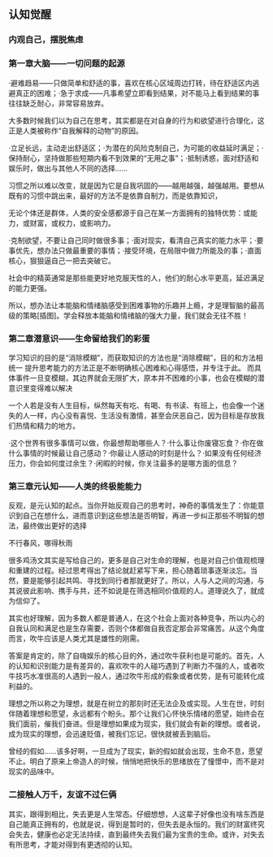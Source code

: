 <!--
 * @Author: zhangyu
 * @Email: zhangdulin@outlook.com
 * @Date: 2021-07-02 15:56:46
 * @LastEditors: zhangyu
 * @LastEditTime: 2021-12-09 14:03:38
 * @Description:
-->

## 认知觉醒

### 内观自己，摆脱焦虑

### 第一章大脑——一切问题的起源
·避难趋易——只做简单和舒适的事，喜欢在核心区域周边打转，待在舒适区内逃避真正的困难；·急于求成——凡事希望立即看到结果，对不能马上看到结果的事往往缺乏耐心，非常容易放弃。

大多数时候我们以为自己在思考，其实都是在对自身的行为和欲望进行合理化，这正是人类被称作“自我解释的动物”的原因。

·立足长远，主动走出舒适区；·为潜在的风险克制自己，为可能的收益延时满足；·保持耐心，坚持做那些短期内看不到效果的“无用之事”；·抵制诱惑，面对舒适和娱乐时，做出与其他人不同的选择……

习惯之所以难以改变，就是因为它是自我巩固的——越用越强，越强越用。要想从既有的习惯中跳出来，最好的方法不是依靠自制力，而是依靠知识，

无论个体还是群体，人类的安全感都源于自己在某一方面拥有的独特优势：或能力，或财富，或权力，或影响力。

·克制欲望，不要让自己同时做很多事；·面对现实，看清自己真实的能力水平；·要事优先，想办法只做最重要的事情；·接受环境，在局限中做力所能及的事；·直面核心，狠狠逼自己一把去突破它。

社会中的精英通常是那些能更好地克服天性的人，他们的耐心水平更高，延迟满足的能力更强。

所以，想办法让本能脑和情绪脑感受到困难事物的乐趣并上瘾，才是理智脑的最高级的策略[插图]。学会释放本能脑和情绪脑的强大力量，我们就会无往不胜！

### 第二章潜意识——生命留给我们的彩蛋
学习知识的目的是“消除模糊”，而获取知识的方法也是“消除模糊”，目的和方法相统一
提升思考能力的方法正是不断明确核心困难和心得感悟，并专注于此。
而具体事件一旦变模糊，其边界就会无限扩大，原本并不困难的小事，也会在模糊的潜意识里变得难以解决

一个人若是没有人生目标，纵然每天有吃、有喝、有书读、有班上，也会像一个迷失的人一样，内心没有喜悦、生活没有激情，甚至会厌恶自己，因为目标是存放我们热情和精力的地方。

·这个世界有很多事情可以做，你最想帮助哪些人？·什么事让你废寝忘食？·你在做什么事情的时候最让自己感动？·你最让人感动的时刻是什么？·如果没有任何经济压力，你会如何度过余生？·闲暇的时候，你关注最多的是哪方面的信息？

### 第三章元认知——人类的终极能能力
反观，是元认知的起点。当你开始反观自己的思考时，神奇的事情发生了：你能意识到自己在想什么，进而意识到这些想法是否明智，再进一步纠正那些不明智的想法，最终做出更好的选择

不行春风，哪得秋雨

很多鸡汤文其实是写给自己的，更多是自己对生命的理解，也是对自己价值观梳理和重建的过程。经过思考得出了结论就赶紧写下来，担心随着琐事逐渐淡忘。当然，要是能够引起共鸣、寻找到同行者那就更好了。所以，人与人之间的沟通，与其说彼此影响、携手与共，还不如说是在筛选相同价值观的人。道理说久了，就成为信仰了。

其实也好理解，因为多数人都是普通人，在这个社会上面对各种竞争，所以内心的自我认同和满足也是生存需要，否则个体都做自我否定那会非常痛苦。从这个角度而言，吹牛应该是人类尤其是雄性的刚需。

答案是肯定的，除了自嗨娱乐的核心目的外，通过吹牛获利也是可能的。首先，人的认知和识别能力是有差异的，喜欢吹牛的人碰巧遇到了判断力不强的人，或者吹牛技巧水准很高的人遇到一般人，通过吹牛形成的假象或者优势，是有可能转化成利益的。

理想之所以称之为理想，就是在树立的那刻时还无法企及或实现。人生在世，时刻伴随着理想和愿望，永远都有个盼头。那个让我们心怀快乐情绪的愿望，始终会在我们面前，催我们奋进。但是理想如果成为现实，我们就会有新的理想。或者说，成为现实的理想，会迅速贬值，被我们忘记，很快就被丢到脑后。

曾经的假如……该多好啊，一旦成为了现实，新的假如就会出现，生命不息，愿望不止。明白了原来上帝造人的时候，悄悄地把快乐的思绪放在了憧憬中，而不是对现实的品味中。


### 二接触人万千，友谊不过仨俩
其实，跟得到相比，失去更是人生常态。仔细想想，人这辈子好像也没有啥东西是自己能真正拥有的，也就是说，得到是暂时的，但失去是永恒的。我们的财富终究会失去，健康也必定无法持续，直到最终失去我们最为宝贵的生命。或许，对失去有所思考，才能对得到有更透彻的认知。






<Gitalk />

